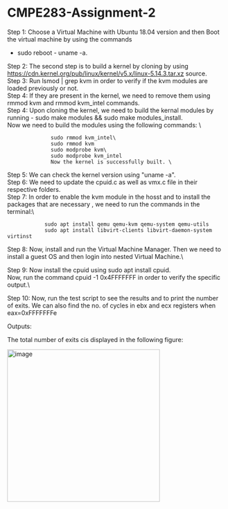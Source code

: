 # CMPE283-Assignment-2

   Step 1: Choose a Virtual Machine with Ubuntu 18.04 version and then Boot the virtual machine by using the commands 
   - sudo reboot - uname -a.
   
   Step 2: The second step is to build a kernel by cloning by using https://cdn.kernel.org/pub/linux/kernel/v5.x/linux-5.14.3.tar.xz source.\
   Step 3: Run lsmod | grep kvm in order to verify if the kvm modules are loaded previously or not.\
   Step 4: If they are present in the kernel, we need to remove them using rmmod kvm and rmmod kvm_intel commands.\
   Step 4: Upon cloning the kernel, we need to build the kernal modules by running - sudo make modules && sudo make modules_install.\
           Now we need to build the modules using the following commands: \
                
                  sudo rmmod kvm_intel\
                  sudo rmmod kvm
                  sudo modprobe kvm\
                  sudo modprobe kvm_intel
                  Now the kernel is successfully built. \
                 
   Step 5:  We can check the kernel version using "uname -a".\
   Step 6: We need to update the cpuid.c as well as vmx.c file in their respective folders.\
   Step 7: In order to enable the kvm module in the hosst and to install the packages that are necessary , we need to run the commands in the terminal:\
                
                sudo apt install qemu qemu-kvm qemu-system qemu-utils
                sudo apt install libvirt-clients libvirt-daemon-system virtinst

   Step 8: Now, install and run the Virtual Machine Manager. Then we need to install a guest OS and then login into nested Virtual Machine.\
  
   Step 9: Now install the cpuid using sudo apt install cpuid.\
          Now, run the command cpuid -1 0x4FFFFFFF in order to verify the specific output.\
           
   Step 10: Now, run the test script to see the results and to print the number of exits. We can also find the no. of cycles in ebx and ecx registers when             eax=0xFFFFFFFe
   
   Outputs: 
   
   The total number of exits cis displayed in the following figure:
   
   <img width="352" alt="image" src="https://user-images.githubusercontent.com/98682905/205846282-04513b9f-6f4f-400c-8bf2-2cf534f03bc2.png">

   
   
   
   
           
